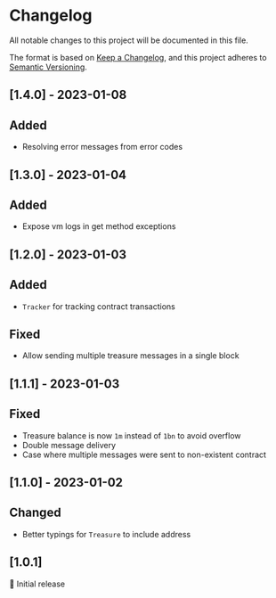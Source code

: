 # Changelog

All notable changes to this project will be documented in this file.

The format is based on [Keep a Changelog](https://keepachangelog.com/en/1.0.0/),
and this project adheres to [Semantic Versioning](https://semver.org/spec/v2.0.0.html).

## [1.4.0] - 2023-01-08

## Added
- Resolving error messages from error codes

## [1.3.0] - 2023-01-04

## Added
- Expose vm logs in get method exceptions

## [1.2.0] - 2023-01-03

## Added
- `Tracker` for tracking contract transactions

## Fixed
- Allow sending multiple treasure messages in a single block

## [1.1.1] - 2023-01-03

## Fixed
- Treasure balance is now `1m` instead of `1bn` to avoid overflow
- Double message delivery
- Case where multiple messages were sent to non-existent contract

## [1.1.0] - 2023-01-02

## Changed
- Better typings for `Treasure` to include address

## [1.0.1]

🚀 Initial release
